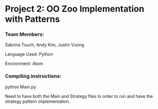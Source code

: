 # Project 2: OO Zoo Implementation with Patterns
### Team Members:  
Sabrina Touch, Andy Kim, Justin Vuong

Language Used: Python

Environment: Atom 

### Compiling instructions:
python Main.py

Need to have both the Main and Strategy files in order to run and have the strategy pattern implementation.

